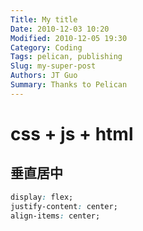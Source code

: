 ```yaml
---
Title: My title
Date: 2010-12-03 10:20
Modified: 2010-12-05 19:30
Category: Coding
Tags: pelican, publishing
Slug: my-super-post
Authors: JT Guo
Summary: Thanks to Pelican
---
```


# css + js + html

## 垂直居中

```css
display: flex;
justify-content: center;
align-items: center;
```